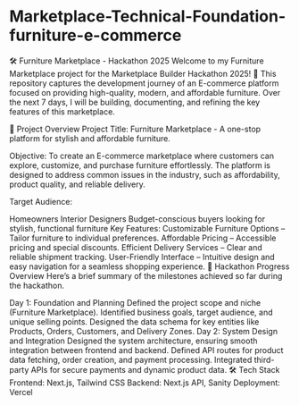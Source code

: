 # Marketplace-Technical-Foundation-furniture-e-commerce

🛠️ Furniture Marketplace - Hackathon 2025
Welcome to my Furniture Marketplace project for the Marketplace Builder Hackathon 2025! 🎉 This repository captures the development journey of an E-commerce platform focused on providing high-quality, modern, and affordable furniture. Over the next 7 days, I will be building, documenting, and refining the key features of this marketplace.

🚀 Project Overview
Project Title:
Furniture Marketplace - A one-stop platform for stylish and affordable furniture.

Objective:
To create an E-commerce marketplace where customers can explore, customize, and purchase furniture effortlessly. The platform is designed to address common issues in the industry, such as affordability, product quality, and reliable delivery.

Target Audience:

Homeowners
Interior Designers
Budget-conscious buyers looking for stylish, functional furniture
Key Features:
Customizable Furniture Options – Tailor furniture to individual preferences.
Affordable Pricing – Accessible pricing and special discounts.
Efficient Delivery Services – Clear and reliable shipment tracking.
User-Friendly Interface – Intuitive design and easy navigation for a seamless shopping experience.
📅 Hackathon Progress Overview
Here’s a brief summary of the milestones achieved so far during the hackathon.

Day 1: Foundation and Planning
Defined the project scope and niche (Furniture Marketplace).
Identified business goals, target audience, and unique selling points.
Designed the data schema for key entities like Products, Orders, Customers, and Delivery Zones.
Day 2: System Design and Integration
Designed the system architecture, ensuring smooth integration between frontend and backend.
Defined API routes for product data fetching, order creation, and payment processing.
Integrated third-party APIs for secure payments and dynamic product data.
🛠️ Tech Stack
Frontend: Next.js, Tailwind CSS
Backend: Next.js API, Sanity
Deployment: Vercel
